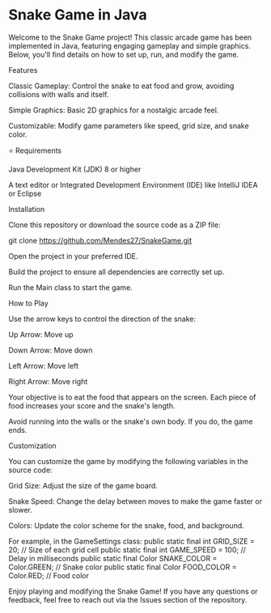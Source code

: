 # Snake Game in Java

Welcome to the Snake Game project! This classic arcade game has been implemented in Java, featuring engaging gameplay and simple graphics. Below, you'll find details on how to set up, run, and modify the game.

Features

Classic Gameplay: Control the snake to eat food and grow, avoiding collisions with walls and itself.

Simple Graphics: Basic 2D graphics for a nostalgic arcade feel.

Customizable: Modify game parameters like speed, grid size, and snake color.

⭐ Requirements

Java Development Kit (JDK) 8 or higher

A text editor or Integrated Development Environment (IDE) like IntelliJ IDEA or Eclipse

Installation

Clone this repository or download the source code as a ZIP file:

git clone https://github.com/Mendes27/SnakeGame.git

Open the project in your preferred IDE.

Build the project to ensure all dependencies are correctly set up.

Run the Main class to start the game.

How to Play

Use the arrow keys to control the direction of the snake:

Up Arrow: Move up

Down Arrow: Move down

Left Arrow: Move left

Right Arrow: Move right

Your objective is to eat the food that appears on the screen. Each piece of food increases your score and the snake's length.

Avoid running into the walls or the snake's own body. If you do, the game ends.

Customization

You can customize the game by modifying the following variables in the source code:

Grid Size: Adjust the size of the game board.

Snake Speed: Change the delay between moves to make the game faster or slower.

Colors: Update the color scheme for the snake, food, and background.

For example, in the GameSettings class:
public static final int GRID_SIZE = 20; // Size of each grid cell
public static final int GAME_SPEED = 100; // Delay in milliseconds
public static final Color SNAKE_COLOR = Color.GREEN; // Snake color
public static final Color FOOD_COLOR = Color.RED; // Food color

Enjoy playing and modifying the Snake Game! If you have any questions or feedback, feel free to reach out via the Issues section of the repository.
